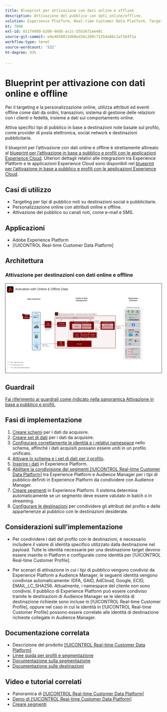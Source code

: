```yaml
---
title: Blueprint per attivazione con dati online e offline
description: Attivazione del pubblico con dati online/offline.
solution: Experience Platform, Real-time Customer Data Platform, Target, Audience Manager, Analytics, Experience Cloud Services, Data Collection
kt: 7086
exl-id: 011f4909-b208-46db-ac1c-55b3671ee48c
source-git-commit: e4e4838813d68ed3dc209c71354a86c1af264f1a
workflow-type: tm+mt
source-wordcount: '532'
ht-degree: 93%

---
```


# Blueprint per attivazione con dati online e offline

Per il targeting e la personalizzazione online, utilizza attributi ed eventi offline come dati da ordini, transazioni, sistema di gestione delle relazioni con i clienti o fedeltà, insieme a dati sul comportamento online.

Attiva specifici tipi di pubblico in base a destinazioni note basate sul profilo, come provider di posta elettronica, social network e destinazioni pubblicitarie.

Il blueprint per l’attivazione con dati online e offline è strettamente allineato al [blueprint per l’attivazione in base a pubblico e profili con le applicazioni Experience Cloud](platform-and-applications.md). Ulteriori dettagli relativi alle integrazioni tra Experience Platform e le applicazioni Experience Cloud sono disponibili nel [blueprint per l’attivazione in base a pubblico e profili con le applicazioni Experience Cloud](platform-and-applications.md).

## Casi di utilizzo

* Targeting per tipi di pubblico noti su destinazioni social e pubblicitarie.
* Personalizzazione online con attributi online e offline.
* Attivazione del pubblico su canali noti, come e-mail e SMS.

## Applicazioni

* Adobe Experience Platform
* [!UICONTROL Real-time Customer Data Platform]

## Architettura

### Attivazione per destinazioni con dati online e offline

<img src="assets/online_offline_activation.svg" alt="Architettura di riferimento per il blueprint Attivazione del pubblico con dati online/offline" style="border:1px solid #4a4a4a" />
<br>

## Guardrail

[Fai riferimento ai guardrail come indicato nella panoramica Attivazione in base a pubblico e profili.](overview.md)

## Fasi di implementazione

1. [Creare schemi](https://experienceleague.adobe.com/?recommended=ExperiencePlatform-D-1-2021.1.xdm) per i dati da acquisire.
1. [Creare set di dati](https://experienceleague.adobe.com/docs/platform-learn/tutorials/data-ingestion/create-datasets-and-ingest-data.html?lang=it) per i dati da acquisire.
1. [Configurare correttamente le identità e i relativi namespace](https://experienceleague.adobe.com/docs/platform-learn/tutorials/identities/label-ingest-and-verify-identity-data.html?lang=it) nello schema, affinché i dati acquisiti possano essere uniti in un profilo unificato.
1. [Attivare lo schema e i set di dati per il profilo](https://experienceleague.adobe.com/docs/platform-learn/tutorials/profiles/bring-data-into-the-real-time-customer-profile.html?lang=it).
1. [Inserire i dati](https://experienceleague.adobe.com/?recommended=ExperiencePlatform-D-1-2020.1.dataingestion&amp;lang=it) in Experience Platform.
1. [Abilitare la condivisione dei segmenti [!UICONTROL Real-time Customer Data Platform]](https://www.adobe.com/go/audiences) tra Experience Platform e Audience Manager per i tipi di pubblico definiti in Experience Platform da condividere con Audience Manager.
1. [Creare segmenti](https://experienceleague.adobe.com/docs/platform-learn/tutorials/segments/create-segments.html?lang=it) in Experience Platform. Il sistema determina automaticamente se un segmento deve essere valutato in batch o in streaming.
1. [Configurare le destinazioni](https://experienceleague.adobe.com/docs/platform-learn/tutorials/destinations/create-destinations-and-activate-data.html?lang=it) per condividere gli attributi del profilo e delle appartenenze al pubblico con le destinazioni desiderate.

## Considerazioni sull’implementazione

* Per condividere i dati del profilo con le destinazioni, è necessario includere il valore di identità specifico utilizzato dalla destinazione nel payload. Tutte le identità necessarie per una destinazione target devono essere inserite in Platform e configurate come identità per [!UICONTROL Real-time Customer Profile].

* Per scenari di attivazione in cui i tipi di pubblico vengono condivisi da Experience Platform a Audience Manager, le seguenti identità vengono condivise automaticamente: IDFA, GAID, AdCloud, Google, ECID, EMAIL_LC_SHA256. Attualmente, i namespace del cliente non sono condivisi. Il pubblico di Experience Platform può essere condiviso tramite le destinazioni di Audience Manager se le identità di destinazione richieste sono incluse in [!UICONTROL Real-time Customer Profile], oppure nel caso in cui le identità in [!UICONTROL Real-time Customer Profile] possono essere correlate alle identità di destinazione richieste collegate in Audience Manager.

## Documentazione correlata

* Descrizione del prodotto [[!UICONTROL Real-time Customer Data Platform]](https://helpx.adobe.com/it/legal/product-descriptions/real-time-customer-data-platform.html)
* [Linee guida per profili e segmentazione](https://experienceleague.adobe.com/docs/experience-platform/profile/guardrails.html?lang=it)
* [Documentazione sulla segmentazione](https://experienceleague.adobe.com/docs/experience-platform/segmentation/api/streaming-segmentation.html?lang=it)
* [Documentazione sulle destinazioni](https://experienceleague.adobe.com/docs/experience-platform/destinations/catalog/overview.html?lang=it)

## Video e tutorial correlati

* Panoramica di [[!UICONTROL Real-time Customer Data Platform]](https://experienceleague.adobe.com/docs/platform-learn/tutorials/application-services/rtcdp/understanding-the-real-time-customer-data-platform.html?lang=it)
* [Demo di [!UICONTROL Real-time Customer Data Platform]](https://experienceleague.adobe.com/docs/platform-learn/tutorials/application-services/rtcdp/demo.html?lang=it)
* [Creare segmenti](https://experienceleague.adobe.com/docs/platform-learn/tutorials/segments/create-segments.html)
